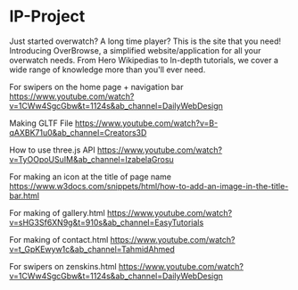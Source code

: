 # IP-Project

Just started overwatch? A long time player? This is the site that you need! Introducing OverBrowse, a simplified website/application for all your overwatch needs. From Hero Wikipedias to In-depth tutorials, we cover a wide range of knowledge more than you'll ever need.

For swipers on the home page + navigation bar
https://www.youtube.com/watch?v=1CWw4SgcGbw&t=1124s&ab_channel=DailyWebDesign

Making GLTF File
https://www.youtube.com/watch?v=B-qAXBK71u0&ab_channel=Creators3D

How to use three.js API
https://www.youtube.com/watch?v=TyOOpoUSuIM&ab_channel=IzabelaGrosu

For making an icon at the title of page name
https://www.w3docs.com/snippets/html/how-to-add-an-image-in-the-title-bar.html

For making of gallery.html
https://www.youtube.com/watch?v=sHG3Sf6XN9g&t=910s&ab_channel=EasyTutorials

For making of contact.html
https://www.youtube.com/watch?v=t_GpKEwyw1c&ab_channel=TahmidAhmed

For swipers on zenskins.html
https://www.youtube.com/watch?v=1CWw4SgcGbw&t=1124s&ab_channel=DailyWebDesign

